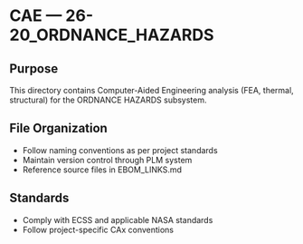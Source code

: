 # CAE — 26-20_ORDNANCE_HAZARDS

## Purpose

This directory contains Computer-Aided Engineering analysis (FEA, thermal, structural) for the ORDNANCE HAZARDS subsystem.

## File Organization

- Follow naming conventions as per project standards
- Maintain version control through PLM system
- Reference source files in EBOM_LINKS.md

## Standards

- Comply with ECSS and applicable NASA standards
- Follow project-specific CAx conventions
